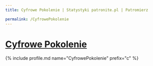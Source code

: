 ```yaml
---
title: Cyfrowe Pokolenie | Statystyki patronite.pl | Patromierz

permalink: /CyfrowePokolenie
---
```


# [Cyfrowe Pokolenie](https://patronite.pl/CyfrowePokolenie)

{% include profile.md name="CyfrowePokolenie" prefix="c" %}
